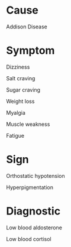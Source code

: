 # Cause

Addison Disease

# Symptom

Dizziness

Salt craving

Sugar craving

Weight loss

Myalgia

Muscle weakness

Fatigue

# Sign

Orthostatic hypotension

Hyperpigmentation

# Diagnostic

Low blood aldosterone

Low blood cortisol
